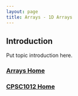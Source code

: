 ```yaml
---
layout: page
title: Arrays - 1D Arrays
---
```


## Introduction
Put topic introduction here.

### [Arrays Home](07-arrays.md)
### [CPSC1012 Home](../)